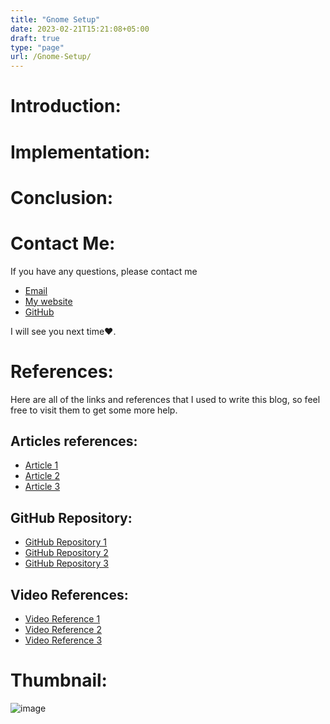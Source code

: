 ```yaml
---
title: "Gnome Setup"
date: 2023-02-21T15:21:08+05:00
draft: true
type: "page"
url: /Gnome-Setup/
---
```


# Introduction:

# Implementation: 

# Conclusion:

# Contact Me:
If you have any questions, please contact me 
- [Email](mailto:99marafay@gmail.com)
- [My website](https://rafay99.info)
- [GitHub](github.com/rafay99-epic) 

I will see you next time❤️.

# References:
Here are all of the links and references that I used to write this blog, so feel free to visit them to get some more help.
## Articles references:
- [Article 1]()
- [Article 2]()
- [Article 3]()
## GitHub Repository:
- [GitHub Repository 1]()
- [GitHub Repository 2]()
- [GitHub Repository 3]()
## Video References:
- [Video Reference 1]()
- [Video Reference 2]()
- [Video Reference 3]()

# Thumbnail:
![image](/images/2023/)

